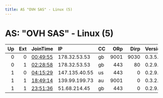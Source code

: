 ```yaml
---
title: AS "OVH SAS" - Linux (5)
---
```


# AS: "OVH SAS" - Linux (5)

|   Up |   Ext | JoinTime                                                                                            | IP            | CC   |   ORp |   Dirp | Version   | Contact             | Nickname       |   eFamMembers |
|-----:|------:|:----------------------------------------------------------------------------------------------------|:--------------|:-----|------:|-------:|:----------|:--------------------|:---------------|--------------:|
|    0 |     0 | [00:49:55](https://metrics.torproject.org/rs.html#details/816847355CE83117219F751C651F8EFA537D1B51) | 178.32.53.53  | gb   |  9001 |   9030 | 0.3.5.7   | None                | RiffRaff       |             1 |
|    0 |     1 | [02:28:58](https://metrics.torproject.org/rs.html#details/0305FE40A38FE03640F44FAB3278799105022ACA) | 178.32.53.53  | gb   |   443 |     80 | 0.2.9.14  | None                | Itsoktobewhite |             1 |
|    1 |     0 | [04:15:29](https://metrics.torproject.org/rs.html#details/A43FB83ADFBE3107F0A420A71165E3C9AD2A454C) | 147.135.40.55 | us   |   443 |      0 | 0.2.9.17  | support@extravm.com | RelayVA39490   |             1 |
|    1 |     1 | [18:49:14](https://metrics.torproject.org/rs.html#details/BB1BD59BC79CD363CB3A8DB47B51373FBFE24A8F) | 139.99.199.73 | au   |  9001 |      0 | 0.3.2.10  | trust@me.com        | justustme      |             1 |
|    1 |     1 | [23:51:36](https://metrics.torproject.org/rs.html#details/395CEC4F978857B1169DA78CF1208FD13B715FD0) | 51.68.214.45  | gb   |   443 |      0 | 0.2.9.14  | tor-operator@eye.bz | SumomoRelay    |             1 |
